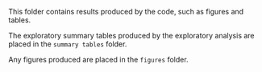 This folder contains results produced by the code, such as figures and tables.

The exploratory summary tables produced by the exploratory analysis are placed in the `summary tables` folder.

Any figures produced are placed in the `figures` folder. 
